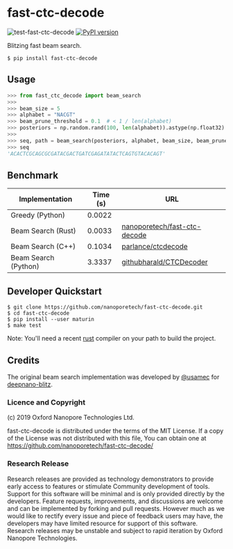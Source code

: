 # fast-ctc-decode

![test-fast-ctc-decode](https://github.com/nanoporetech/fast-ctc-decode/workflows/test-fast-ctc-decode/badge.svg) [![PyPI version](https://badge.fury.io/py/fast-ctc-decode.svg)](https://badge.fury.io/py/fast-ctc-decode)

Blitzing fast beam search.

```
$ pip install fast-ctc-decode
```

## Usage

```python
>>> from fast_ctc_decode import beam_search
>>>
>>> beam_size = 5
>>> alphabet = "NACGT"
>>> beam_prune_threshold = 0.1  # < 1 / len(alphabet)
>>> posteriors = np.random.rand(100, len(alphabet)).astype(np.float32)
>>>
>>> seq, path = beam_search(posteriors, alphabet, beam_size, beam_prune_threshold)
>>> seq
'ACACTCGCAGCGCGATACGACTGATCGAGATATACTCAGTGTACACAGT'
```

## Benchmark

| Implementation       | Time (s) | URL |
| -------------------- | -------- | --- |
| Greedy (Python)      |   0.0022 |     |
| Beam Search (Rust)   |   0.0033 | [nanoporetech/fast-ctc-decode](https://github.com/nanoporetech/fast-ctc-decode.git) |
| Beam Search (C++)    |   0.1034 | [parlance/ctcdecode](https://github.com/parlance/ctcdecode) |
| Beam Search (Python) |   3.3337 | [githubharald/CTCDecoder](https://github.com/githubharald/CTCDecoder) |


## Developer Quickstart

```
$ git clone https://github.com/nanoporetech/fast-ctc-decode.git
$ cd fast-ctc-decode
$ pip install --user maturin
$ make test
```

Note: You'll need a recent [rust](https://www.rust-lang.org/tools/install) compiler on your path to build the project.

## Credits

The original beam search implementation was developed by [@usamec](https://github.com/usamec) for [deepnano-blitz](https://github.com/fmfi-compbio/deepnano-blitz).

### Licence and Copyright
(c) 2019 Oxford Nanopore Technologies Ltd.

fast-ctc-decode is distributed under the terms of the MIT License.  If a copy of the License
was not distributed with this file, You can obtain one at https://github.com/nanoporetech/fast-ctc-decode/

### Research Release

Research releases are provided as technology demonstrators to provide early access to features or stimulate Community development of tools. Support for this software will be minimal and is only provided directly by the developers. Feature requests, improvements, and discussions are welcome and can be implemented by forking and pull requests. However much as we would like to rectify every issue and piece of feedback users may have, the developers may have limited resource for support of this software. Research releases may be unstable and subject to rapid iteration by Oxford Nanopore Technologies.
